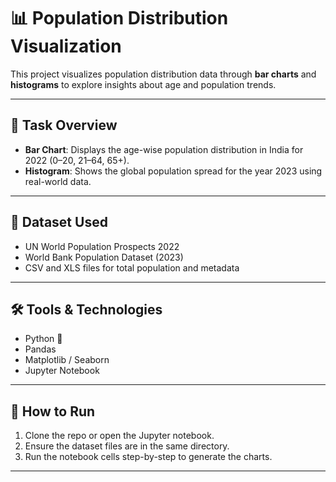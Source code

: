 
# 📊 Population Distribution Visualization

This project visualizes population distribution data through **bar charts** and **histograms** to explore insights about age and population trends.

---

## 📌 Task Overview

- **Bar Chart**: Displays the age-wise population distribution in India for 2022 (0–20, 21–64, 65+).
- **Histogram**: Shows the global population spread for the year 2023 using real-world data.

---

## 📂 Dataset Used

- UN World Population Prospects 2022  
- World Bank Population Dataset (2023)  
- CSV and XLS files for total population and metadata

---

## 🛠 Tools & Technologies

- Python 🐍  
- Pandas  
- Matplotlib / Seaborn  
- Jupyter Notebook

---

## 🚀 How to Run

1. Clone the repo or open the Jupyter notebook.
2. Ensure the dataset files are in the same directory.
3. Run the notebook cells step-by-step to generate the charts.

---

